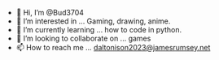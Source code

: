 - 👋 Hi, I’m @Bud3704
- 👀 I’m interested in ... Gaming, drawing, anime.
- 🌱 I’m currently learning ... how to code in python.
- 💞️ I’m looking to collaborate on ... games
- 📫 How to reach me ... daltonison2023@jamesrumsey.net

<!---
Bud3704/Bud3704 is a ✨ special ✨ repository because its `README.md` (this file) appears on your GitHub profile.
You can click the Preview link to take a look at your changes.
--->

